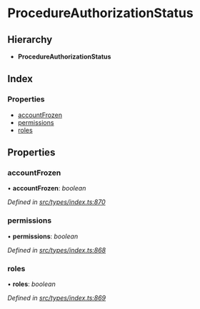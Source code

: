 # ProcedureAuthorizationStatus

## Hierarchy

* **ProcedureAuthorizationStatus**

## Index

### Properties

* [accountFrozen](procedureauthorizationstatus.md#accountfrozen)
* [permissions](procedureauthorizationstatus.md#permissions)
* [roles](procedureauthorizationstatus.md#roles)

## Properties

### accountFrozen

• **accountFrozen**: _boolean_

_Defined in_ [_src/types/index.ts:870_](https://github.com/PolymathNetwork/polymesh-sdk/blob/23062de4/src/types/index.ts#L870)

### permissions

• **permissions**: _boolean_

_Defined in_ [_src/types/index.ts:868_](https://github.com/PolymathNetwork/polymesh-sdk/blob/23062de4/src/types/index.ts#L868)

### roles

• **roles**: _boolean_

_Defined in_ [_src/types/index.ts:869_](https://github.com/PolymathNetwork/polymesh-sdk/blob/23062de4/src/types/index.ts#L869)


